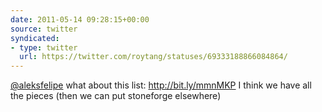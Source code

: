 ```yaml
---
date: 2011-05-14 09:28:15+00:00
source: twitter
syndicated:
- type: twitter
  url: https://twitter.com/roytang/statuses/69333188866084864/
---
```


[@aleksfelipe](https://twitter.com/aleksfelipe/) what about this list: http://bit.ly/mmnMKP I think we have all the pieces (then we can put stoneforge elsewhere)